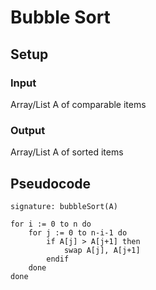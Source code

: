 # Bubble Sort

## Setup

### Input
Array/List A of comparable items

### Output
Array/List A of sorted items

## Pseudocode
```
signature: bubbleSort(A)

for i := 0 to n do
    for j := 0 to n-i-1 do
        if A[j] > A[j+1] then
            swap A[j], A[j+1]
        endif
    done
done
```
